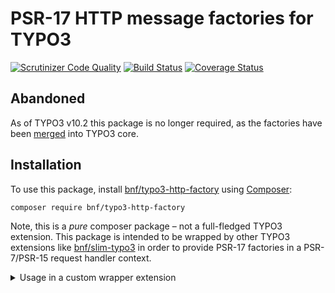 # PSR-17 HTTP message factories for TYPO3

[![Scrutinizer Code Quality](https://scrutinizer-ci.com/g/bnf/typo3-http-factory/badges/quality-score.png?b=master)](https://scrutinizer-ci.com/g/bnf/typo3-http-factory/?branch=master)
[![Build Status](https://api.travis-ci.org/bnf/typo3-http-factory.png?branch=master)](https://travis-ci.org/bnf/typo3-http-factory)
[![Coverage Status](https://coveralls.io/repos/github/bnf/typo3-http-factory/badge.svg)](https://coveralls.io/github/bnf/typo3-http-factory)

## Abandoned

As of TYPO3 v10.2 this package is no longer required, as the factories have been
[merged](https://review.typo3.org/c/Packages/TYPO3.CMS/+/61558) into TYPO3 core.

## Installation

To use this package, install
[bnf/typo3-http-factory](https://packagist.org/packages/bnf/typo3-http-factory)
using [Composer](https://getcomposer.org/):

```
composer require bnf/typo3-http-factory
```

Note, this is a *pure* composer package – not a full-fledged TYPO3 extension.
This package is intended to be wrapped by other TYPO3 extensions like
[bnf/slim-typo3](https://packagist.org/packages/bnf/slim-typo3)
in order to provide PSR-17 factories in a PSR-7/PSR-15 request handler context.

<details>
  <summary>Usage in a custom wrapper extension</summary>

If you want to wrap this packages in an own TYPO3 extension, you need to
specify the interface mappings for the TYPO3 dependency injection containers.

For TYPO3 v8/v9 you may provide configuration for the Extbase ObjectManager in
`ext_localconf.php`:

```
$container = \TYPO3\CMS\Core\Utility\GeneralUtility::makeInstance(\TYPO3\CMS\Extbase\Object\Container\Container::class);
$container->registerImplementation(\Psr\Http\Message\RequestFactoryInterface::class, \Bnf\Typo3HttpFactory\RequestFactory::class);
$container->registerImplementation(\Psr\Http\Message\ResponseFactoryInterface::class, \Bnf\Typo3HttpFactory\ResponseFactory::class);
$container->registerImplementation(\Psr\Http\Message\ServerRequestFactoryInterface::class, \Bnf\Typo3HttpFactory\ServerRequestFactory::class);
$container->registerImplementation(\Psr\Http\Message\StreamFactoryInterface::class, \Bnf\Typo3HttpFactory\StreamFactory::class);
$container->registerImplementation(\Psr\Http\Message\UploadedFileFactoryInterface::class, \Bnf\Typo3HttpFactory\UploadedFileFactory::class);
$container->registerImplementation(\Psr\Http\Message\UriFactoryInterface::class, \Bnf\Typo3HttpFactory\UriFactory::class);
unset($container);
```


As of TYPO3 v10.0 you may configure the alias map in your extensions
dependency injection configuration `Configuration/Services.yaml`:

```
Psr\Http\Message\RequestFactoryInterface:
  alias: Bnf\Typo3HttpFactory\RequestFactory
Psr\Http\Message\ResponseFactoryInterface:
  alias: Bnf\Typo3HttpFactory\ResponseFactory
Psr\Http\Message\ServerRequestFactoryInterface:
  alias: Bnf\Typo3HttpFactory\ServerRequestFactory
Psr\Http\Message\StreamFactoryInterface:
  alias: Bnf\Typo3HttpFactory\StreamFactory
Psr\Http\Message\UploadedFileFactoryInterface:
  alias: Bnf\Typo3HttpFactory\UploadedFileFactory
Psr\Http\Message\UriFactoryInterface:
  alias: Bnf\Typo3HttpFactory\UriFactory
```
</details>
